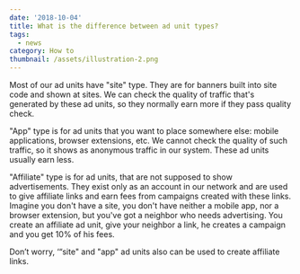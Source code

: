 ```yaml
---
date: '2018-10-04'
title: What is the difference between ad unit types?
tags:
  - news
category: How to
thumbnail: /assets/illustration-2.png
---
```

Most of our ad units have "site" type. They are for banners built into site code and shown at sites. We can check the quality of traffic that's generated by these ad units, so they normally earn more if they pass quality check.

"App" type is for ad units that you want to place somewhere else: mobile applications, browser extensions, etc. We cannot check the quality of such traffic, so it shows as anonymous traffic in our system. These ad units usually earn less.  

"Affiliate" type is for ad units, that are not supposed to show advertisements. They exist only as an account in our network and are used to give affiliate links and earn fees from campaigns created with these links. Imagine you don't have a site, you don't have neither a mobile app, nor a browser extension, but you've got a neighbor who needs advertising. You create an affiliate ad unit, give your neighbor a link, he creates a campaign and you get 10% of his fees. 

Don’t worry, ‘“site" and "app" ad units also can be used to create affiliate links.
